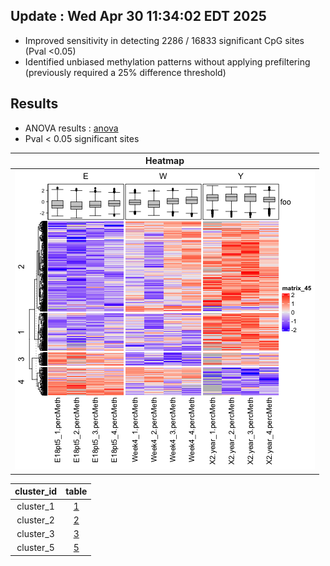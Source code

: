 ## Update : Wed Apr 30 11:34:02 EDT 2025
- Improved sensitivity in detecting  2286 /  16833 significant CpG sites (Pval <0.05)
- Identified unbiased methylation patterns without applying prefiltering (previously required a 25% difference threshold)

## Results
- ANOVA results : [anova](/results/2025-04-30/filt_anova.tsv)
- Pval < 0.05 significant sites

| Heatmap | 
| :-: |
| ![hm](/results/2025-04-30/filt_heatmap.png) |

| cluster_id | table |
| :-: | :-: |
| cluster_1 | [1](/results/2025-04-30/filt_cluster1.tsv) |
| cluster_2 | [2](/results/2025-04-30/filt_cluster2.tsv) |
| cluster_3 | [3](/results/2025-04-30/filt_cluster3.tsv) |
| cluster_5 | [5](/results/2025-04-30/filt_cluster5.tsv) |
